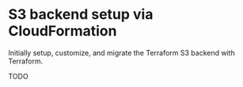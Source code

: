 # S3 backend setup via CloudFormation

Initially setup, customize, and migrate the Terraform S3 backend with Terraform.

TODO